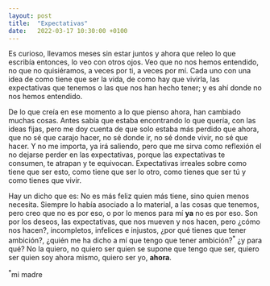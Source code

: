 ```yaml
---
layout: post
title:  "Expectativas"
date:   2022-03-17 10:30:00 +0100
---
```

Es curioso, llevamos meses sin estar juntos y ahora que releo lo que escribía entonces, lo veo con otros ojos. Veo que no nos hemos entendido, no que no quisiéramos, a veces por ti, a veces por mí. Cada uno con una idea de como tiene que ser la vida, de como hay que vivirla, las expectativas que tenemos o las que nos han hecho tener; y es ahí donde no nos hemos entendido.

De lo que creía en ese momento a lo que pienso ahora, han cambiado muchas cosas. Antes sabía que estaba encontrando lo que quería, con las ideas fijas, pero me doy cuenta de que solo estaba más perdido que ahora, que no sé que carajo hacer, no sé donde ir, no sé donde vivir, no sé que hacer. Y no me importa, ya irá saliendo, pero que me sirva como reflexión el no dejarse perder en las expectativas, porque las expectativas te consumen, te atrapan y te equivocan. Expectativas irreales sobre como tiene que ser esto, como tiene que ser lo otro, como tienes que ser tú y como tienes que vivir.

Hay un dicho que es: No es más feliz quien más tiene, sino quien menos necesita. Siempre lo había asociado a lo material, a las cosas que tenemos, pero creo que no es por eso, o por lo menos para mí __ya__ no es por eso. Son por los deseos, las expectativas, que nos mueven y nos hacen, pero ¿cómo nos hacen?, incompletos, infelices e injustos, ¿por qué tienes que tener ambición?, ¿quién me ha dicho a mí que tengo que tener ambición?<sup>*</sup> ¿y para qué? No la quiero, no quiero ser quien se supone que tengo que ser, quiero ser quien soy ahora mismo, quiero ser yo, __ahora__.

<sup>*</sup>mi madre
